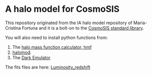 # A halo model for CosmoSIS

This repository originated from the IA halo model repository of
Maria-Cristina Fortuna and it is a bolt-on to the [CosmoSIS standard library](https://github.com/joezuntz/cosmosis-standard-library).

You will also need to install python functions from:

1. The [halo mass function calculator, hmf](https://hmf.readthedocs.io/en/3.3.4/)
2. [halomod](https://github.com/halomod/halomod).
3. The [Dark Emulator](https://dark-emulator.readthedocs.io/en/latest/)

The fits files are here: [Luminosity_redshift](https://ruhr-uni-bochum.sciebo.de/s/ZdAE6nTf0OPyV6S)
